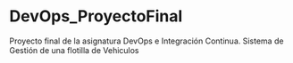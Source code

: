 # DevOps_ProyectoFinal
Proyecto final de la asignatura DevOps e Integración Continua. Sistema de Gestión de una flotilla de Vehiculos
